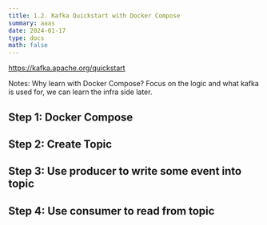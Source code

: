 ```yaml
---
title: 1.2. Kafka Quickstart with Docker Compose
summary: aaas
date: 2024-01-17
type: docs
math: false
---
```



https://kafka.apache.org/quickstart

Notes:
Why learn with Docker Compose? Focus on the logic and what kafka is used for, we can learn the infra side later.

## Step 1: Docker Compose

## Step 2: Create Topic

## Step 3: Use producer to write some event into topic

## Step 4: Use consumer to read from topic
